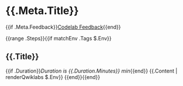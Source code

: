 # {{.Meta.Title}}

{{if .Meta.Feedback}}[Codelab Feedback]({{.Meta.Feedback}}){{end}}

{{range .Steps}}{{if matchEnv .Tags $.Env}}
## {{.Title}}

{{if .Duration}}*Duration is {{.Duration.Minutes}} min*{{end}}
{{.Content | renderQwiklabs $.Env}}
{{end}}{{end}}
